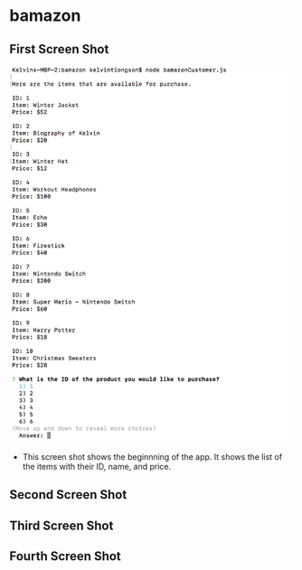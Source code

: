 # bamazon

## First Screen Shot
![First Screenshot](Screenshots/screenshot1.png)
+ This screen shot shows the beginnning of the app. It shows the list of the items with their ID, name, and price.

## Second Screen Shot

## Third Screen Shot

## Fourth Screen Shot
